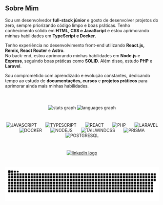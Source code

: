 <br clear="both">



###

<br clear="both">

<h2>Sobre Mim</h2>
<p>
  Sou um desenvolvedor <strong>full-stack júnior</strong> e gosto de desenvolver projetos do zero, sempre priorizando código limpo e boas práticas.
  Tenho conhecimento sólido em <strong>HTML, CSS e JavaScript</strong> e estou aprimorando minhas habilidades em <strong>TypeScript e Docker</strong>.
</p>
<p>
  Tenho experiência no desenvolvimento front-end utilizando <strong>React.js, Remix, React Router</strong> e <strong>Astro</strong>.
  <br>
  No back-end, estou aprimorando minhas habilidades em <strong>Node.js</strong> e <strong>Express</strong>, seguindo boas práticas como <strong>SOLID</strong>.
  Além disso, estudo <strong>PHP</strong> e <strong>Laravel</strong>.
</p>
<p>
  Sou comprometido com aprendizado e evolução constantes, dedicando tempo ao estudo de <strong>documentações, cursos</strong> e <strong>projetos práticos</strong> para aprimorar ainda mais minhas habilidades.
</p>

<br clear="both">

###

<div align="center">
  <img src="https://github-readme-stats.vercel.app/api?username=caiogessercc&hide_title=false&hide_rank=false&show_icons=true&include_all_commits=true&count_private=true&disable_animations=false&theme=dracula&locale=en&hide_border=false" height="150" alt="stats graph"  />
  <img src="https://github-readme-stats.vercel.app/api/top-langs?username=caiogessercc&locale=en&hide_title=false&layout=compact&card_width=320&langs_count=5&theme=dracula&hide_border=false" height="150" alt="languages graph"  />
</div>

###

<br clear="both">

<div align="center">
  <img src="https://cdn.jsdelivr.net/gh/devicons/devicon/icons/javascript/javascript-original.svg" height="40" title="JAVASCRIPT"  />
  <img width="20" />
  <img src="https://cdn.jsdelivr.net/gh/devicons/devicon/icons/typescript/typescript-original.svg" height="40" title="TYPESCRIPT" />
  <img width="20" />
  <img src="https://cdn.jsdelivr.net/gh/devicons/devicon/icons/react/react-original.svg" height="40" title="REACT" />
  <img width="20" />
  <img src="https://cdn.jsdelivr.net/gh/devicons/devicon/icons/php/php-original.svg" height="40" title="PHP" />
  <img width="20" />
  <img src="https://cdn.jsdelivr.net/gh/devicons/devicon/icons/laravel/laravel-original.svg" height="40" title="LARAVEL" />
  <img width="20" />
  <img src="https://cdn.jsdelivr.net/gh/devicons/devicon/icons/docker/docker-original.svg" height="40" title="DOCKER" />
  <img width="20" />
  <img src="https://cdn.jsdelivr.net/gh/devicons/devicon/icons/nodejs/nodejs-original.svg" height="40" title="NODEJS" />
  <img width="20" />
  <img src="https://cdn.simpleicons.org/tailwindcss/06B6D4" height="40" title="TAILWINDCSS" />
  <img width="20" />
  <img src="https://cdn.simpleicons.org/prisma/2D3748" height="40" title="PRISMA" />
  <img width="20" />
  <img src="https://cdn.simpleicons.org/postgresql/4169E1" height="40" title="POSTGRESQL" />
</div>

###

<div align="left">
</div>

###

<br clear="both">

<div align="center">
  <a href="https://www.linkedin.com/in/caiogesserc/" target="_blank">
    <img src="https://img.shields.io/static/v1?message=LinkedIn&logo=linkedin&label=&color=0077B5&logoColor=white&labelColor=&style=for-the-badge" height="40" alt="linkedin logo" />
  </a>
</div>

###

<br clear="both">

<picture>
  <source media="(prefers-color-scheme: dark)" srcset="https://raw.githubusercontent.com/caiogessercc/caiogessercc/output/github-snake-dark.svg" />
  <source media="(prefers-color-scheme: light)" srcset="https://raw.githubusercontent.com/caiogessercc/caiogessercc/output/github-snake.svg" />
  <img alt="github-snake" src="https://raw.githubusercontent.com/caiogessercc/caiogessercc/output/github-snake.svg" />
</picture>
